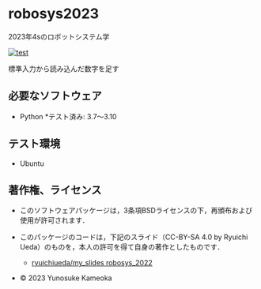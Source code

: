 # robosys2023
2023年4sのロボットシステム学

[![test](https://github.com/yunosukekameoka/robosys2023/actions/workflows/test.yml/badge.svg)](https://github.com/yunosukekameoka/robosys2023/actions/workflows/test.yml)

標準入力から読み込んだ数字を足す


## 必要なソフトウェア
* Python
  *テスト済み: 3.7～3.10

## テスト環境
* Ubuntu


## 著作権、ライセンス

  * このソフトウェアパッケージは，3条項BSDライセンスの下，再頒布および使用が許可されます．
  * このパッケージのコードは，下記のスライド（CC-BY-SA 4.0 by Ryuichi Ueda）のものを，本人の許可を得て自身の著作としたものです．
      * [ryuichiueda/my_slides robosys_2022](https://github.com/ryuichiueda/my_slides/tree/master/robosys_2022)
 
  * © 2023 Yunosuke Kameoka


